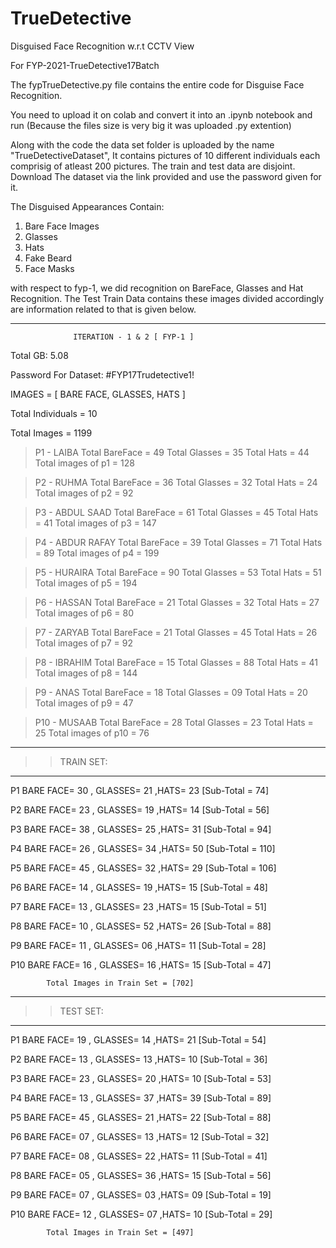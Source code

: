 # TrueDetective
Disguised Face Recognition w.r.t CCTV View


For FYP-2021-TrueDetective17Batch

The fypTrueDetective.py file contains the entire code for Disguise Face Recognition.

You need to upload it on colab and convert it into an .ipynb notebook and run (Because the files size is very big it was uploaded .py extention)

Along with the code the data set folder is uploaded by the name "TrueDetectiveDataset", It contains pictures of 10 different individuals each comprisig of atleast 200 pictures.
The train and test data are disjoint. Download The dataset via the link provided and use the password given for it.

The Disguised Appearances Contain:
1) Bare Face Images
2) Glasses
3) Hats
4) Fake Beard
5) Face Masks

with respect to fyp-1, we did recognition on BareFace, Glasses and Hat Recognition. The Test Train Data contains these images divided accordingly are information related to that is given below.


*******************************************************************************************************************************************************************************
		          ITERATION - 1 & 2 [ FYP-1 ]

Total GB: 5.08

Password For Dataset: #FYP17Trudetective1!

IMAGES = [ BARE FACE, GLASSES, HATS ]

Total Individuals = 10

Total Images = 1199 

> P1 - LAIBA
	Total BareFace = 49
	Total Glasses = 35
	Total Hats = 44
	Total images of p1 = 128

> P2 - RUHMA
	Total BareFace = 36
	Total Glasses = 32
	Total Hats = 24
	Total images of p2 = 92

> P3 - ABDUL SAAD
	Total BareFace = 61
	Total Glasses = 45
	Total Hats = 41
	Total images of p3 = 147

> P4 - ABDUR RAFAY
	Total BareFace = 39
	Total Glasses = 71
	Total Hats = 89
	Total images of p4 = 199

> P5 - HURAIRA
	Total BareFace = 90
	Total Glasses = 53
	Total Hats = 51
	Total images of p5 = 194

> P6 - HASSAN
	Total BareFace = 21
	Total Glasses = 32
	Total Hats = 27
	Total images of p6 = 80

> P7 - ZARYAB
	Total BareFace = 21
	Total Glasses = 45
	Total Hats = 26
	Total images of p7 = 92

> P8 - IBRAHIM
	Total BareFace = 15
	Total Glasses = 88
	Total Hats = 41
	Total images of p8 = 144

> P9 - ANAS
	Total BareFace = 18
	Total Glasses = 09
	Total Hats = 20
	Total images of p9 = 47

> P10 - MUSAAB
	Total BareFace = 28
	Total Glasses = 23
	Total Hats = 25
	Total images of p10 = 76

--------------
>> TRAIN SET:
--------------
P1
BARE FACE= 30  , GLASSES= 21   ,HATS= 23   [Sub-Total =  74]

P2
BARE FACE= 23  , GLASSES= 19   ,HATS= 14   [Sub-Total =  56]

P3
BARE FACE= 38  , GLASSES= 25   ,HATS= 31   [Sub-Total =  94]

P4
BARE FACE= 26  , GLASSES= 34   ,HATS= 50   [Sub-Total =  110]

P5
BARE FACE= 45   , GLASSES= 32   ,HATS= 29  [Sub-Total =  106]

P6
BARE FACE= 14   , GLASSES= 19   ,HATS= 15  [Sub-Total =  48]

P7
BARE FACE= 13   , GLASSES= 23   ,HATS= 15  [Sub-Total =  51]

P8
BARE FACE= 10   , GLASSES= 52   ,HATS= 26  [Sub-Total =  88]

P9
BARE FACE= 11   , GLASSES= 06   ,HATS= 11  [Sub-Total =  28]

P10
BARE FACE= 16   , GLASSES= 16   ,HATS= 15  [Sub-Total =  47]


			Total Images in Train Set = [702]

--------------
>> TEST SET:
--------------

P1
BARE FACE= 19  , GLASSES= 14   ,HATS= 21     [Sub-Total = 54]

P2
BARE FACE= 13  , GLASSES= 13   ,HATS= 10     [Sub-Total = 36]

P3
BARE FACE= 23  , GLASSES= 20   ,HATS= 10     [Sub-Total = 53]

P4
BARE FACE= 13  , GLASSES= 37   ,HATS= 39     [Sub-Total = 89]

P5
BARE FACE= 45  , GLASSES= 21   ,HATS= 22     [Sub-Total = 88]

P6
BARE FACE= 07  , GLASSES= 13   ,HATS= 12     [Sub-Total = 32]

P7
BARE FACE= 08  , GLASSES= 22   ,HATS= 11     [Sub-Total = 41]

P8
BARE FACE= 05  , GLASSES= 36   ,HATS= 15     [Sub-Total = 56]

P9
BARE FACE= 07  , GLASSES= 03  ,HATS= 09      [Sub-Total = 19]

P10
BARE FACE= 12  , GLASSES= 07  ,HATS= 10      [Sub-Total = 29]


			Total Images in Train Set = [497]





